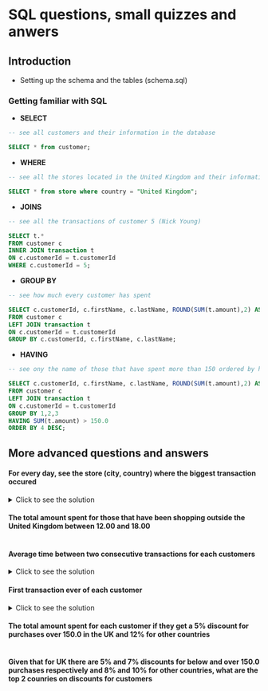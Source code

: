 # SQL questions, small quizzes and anwers

## Introduction

  * Setting up the schema and the tables (schema.sql)

### Getting familiar with SQL 

  * **SELECT**
 
   ```sql
   -- see all customers and their information in the database

   SELECT * from customer;
   ```
  * **WHERE**
  
  ```sql
  -- see all the stores located in the United Kingdom and their information
  
  SELECT * from store where country = "United Kingdom";
  ```
  
  * **JOINS**
  
  ```sql
  -- see all the transactions of customer 5 (Nick Young)
  
  SELECT t.* 
  FROM customer c 
  INNER JOIN transaction t
  ON c.customerId = t.customerId
  WHERE c.customerId = 5;
  ```
  
  * **GROUP BY**
  
  ```sql
  -- see how much every customer has spent
  
  SELECT c.customerId, c.firstName, c.lastName, ROUND(SUM(t.amount),2) AS totalAmountSpent
  FROM customer c
  LEFT JOIN transaction t
  ON c.customerId = t.customerId
  GROUP BY c.customerId, c.firstName, c.lastName; 
  ```
  
  * **HAVING**
  
  ```sql
  -- see ony the name of those that have spent more than 150 ordered by how much they've spent 
  
  SELECT c.customerId, c.firstName, c.lastName, ROUND(SUM(t.amount),2) AS totalAmountSpent
  FROM customer c
  LEFT JOIN transaction t
  ON c.customerId = t.customerId
  GROUP BY 1,2,3
  HAVING SUM(t.amount) > 150.0
  ORDER BY 4 DESC;
  ```

## More advanced questions and answers

  #### For every day, see the store (city, country) where the biggest transaction occured
  <details>
  <summary>Click to see the solution</summary>
  
  ```sql
  SELECT FROM_UNIXTIME(r.transactionTimestamp, '%Y-%m-%d') as date, 
  s.storeId, 
  s.city, 
  s.country,
  r.amount  
  FROM (
     SELECT  
     *,
     ROW_NUMBER() OVER(PARTITION BY FROM_UNIXTIME(transactionTimestamp, '%Y-%m-%d') ORDER BY amount) rn 
     FROM transaction t) r 
  LEFT JOIN store s
  ON s.storeId = r.storeId
  WHERE r.rn = 1
  ORDER BY 1
  ```
  
  </details>
  
  #### The total amount spent for those that have been shopping outside the United Kingdom between 12.00 and 18.00
  ```sql
  
  ```
  
  #### Average time between two consecutive transactions for each customers
  <details>
  <summary>Click to see the solution</summary>
  
  ```sql
  SELECT a.customerId, ROUND(AVG(a.td),2) AS average_difference_hours 
  FROM (
    SELECT 
    customerId, 
    (transactionTimestamp - LAG(transactionTimestamp) OVER(PARTITION BY customerId ORDER BY transactionTimestamp))/3600 AS td 
    FROM transaction) a
  LEFT JOIN customer c
  ON a.customerId = c.customerId
  WHERE a.td IS NOT NULL
  GROUP BY 1
  ```
  
  </details>
  
  #### First transaction ever of each customer
  <details>
  <summary>Click to see the solution</summary>
 
  ```sql
  SELECT 
  FROM_UNIXTIME(t.transactionTimestamp) as timestamp,
  c.firstName, 
  c.lastName,
  t.amount
  FROM (
    SELECT 
    distinct customerId,
    FIRST_VALUE(transactionId) OVER (PARTITION BY customerID ORDER BY transactionTimestamp) AS ftId
   FROM transaction) f
  LEFT JOIN transaction t
  ON t.transactionId = f.ftId
  LEFT JOIN customer c
  ON c.customerId = f.customerId
  ORDER BY 1
  ```
  
  </details>
  
  #### The total amount spent for each customer if they get a 5% discount for purchases over 150.0 in the UK and 12% for other countries
  ```sql
  
  ```
  
  #### Given that for UK there are 5% and 7% discounts for below and over 150.0 purchases respectively and 8% and 10% for other countries, what are the top 2 counries on discounts for customers
  ```sql
  
  ```
